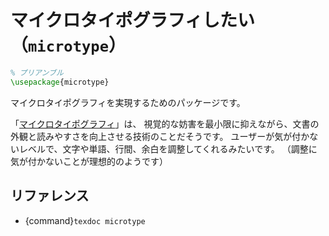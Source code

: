 # マイクロタイポグラフィしたい（``microtype``）

```latex
% プリアンブル
\usepackage{microtype}
```

マイクロタイポグラフィを実現するためのパッケージです。

「[マイクロタイポグラフィ](https://en.wikipedia.org/wiki/Microtypography)」は、
視覚的な妨害を最小限に抑えながら、文書の外観と読みやすさを向上させる技術のことだそうです。
ユーザーが気が付かないレベルで、文字や単語、行間、余白を調整してくれるみたいです。
（調整に気が付かないことが理想的のようです）

## リファレンス

- {command}`texdoc microtype`
